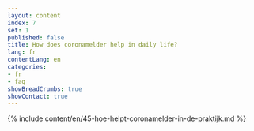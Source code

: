 ```yaml
---
layout: content
index: 7
set: 1
published: false
title: How does coronamelder help in daily life?
lang: fr
contentLang: en
categories:
- fr
- faq
showBreadCrumbs: true
showContact: true
---
```

{% include content/en/45-hoe-helpt-coronamelder-in-de-praktijk.md %}
